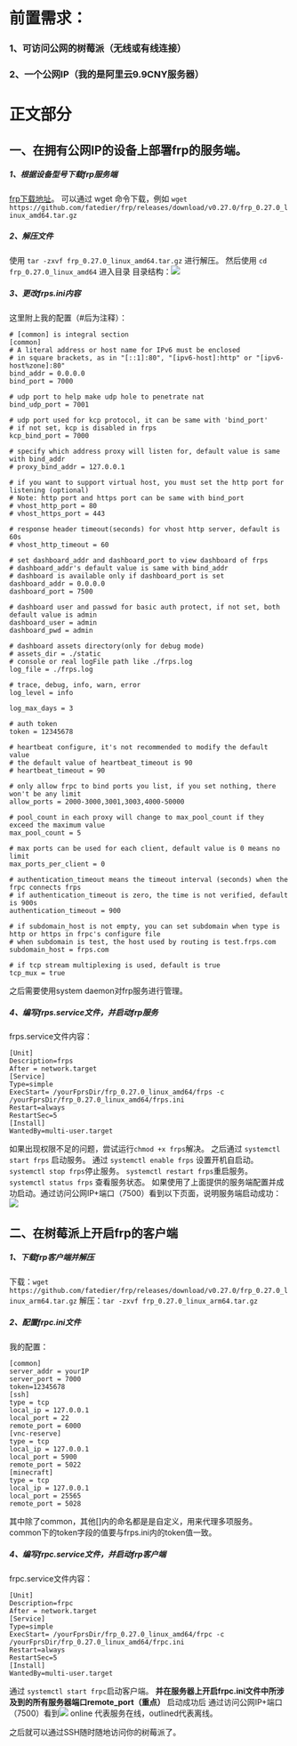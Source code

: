 # 前置需求：
### 1、可访问公网的树莓派（无线或有线连接）
### 2、一个公网IP（我的是阿里云9.9CNY服务器）
# 正文部分
## 一、在拥有公网IP的设备上部署frp的服务端。
##### 1、根据设备型号下载frp服务端
[frp下载地址](https://github.com/fatedier/frp/releases "frp下载地址")。
可以通过 wget 命令下载，例如
`wget https://github.com/fatedier/frp/releases/download/v0.27.0/frp_0.27.0_linux_amd64.tar.gz`
##### 2、解压文件
使用 `tar -zxvf frp_0.27.0_linux_amd64.tar.gz` 进行解压。
然后使用 `cd frp_0.27.0_linux_amd64` 进入目录
目录结构：![](http://47.75.179.208:8000/wp-content/uploads/2019/05/ac8d3cc21ea832273bd452016682c462.png)
##### 3、更改frps.ini内容
这里附上我的配置（#后为注释）：
```shell
# [common] is integral section
[common]
# A literal address or host name for IPv6 must be enclosed
# in square brackets, as in "[::1]:80", "[ipv6-host]:http" or "[ipv6-host%zone]:80"
bind_addr = 0.0.0.0
bind_port = 7000

# udp port to help make udp hole to penetrate nat
bind_udp_port = 7001

# udp port used for kcp protocol, it can be same with 'bind_port'
# if not set, kcp is disabled in frps
kcp_bind_port = 7000

# specify which address proxy will listen for, default value is same with bind_addr
# proxy_bind_addr = 127.0.0.1

# if you want to support virtual host, you must set the http port for listening (optional)
# Note: http port and https port can be same with bind_port
# vhost_http_port = 80
# vhost_https_port = 443

# response header timeout(seconds) for vhost http server, default is 60s
# vhost_http_timeout = 60

# set dashboard_addr and dashboard_port to view dashboard of frps
# dashboard_addr's default value is same with bind_addr
# dashboard is available only if dashboard_port is set
dashboard_addr = 0.0.0.0
dashboard_port = 7500

# dashboard user and passwd for basic auth protect, if not set, both default value is admin
dashboard_user = admin
dashboard_pwd = admin

# dashboard assets directory(only for debug mode)
# assets_dir = ./static
# console or real logFile path like ./frps.log
log_file = ./frps.log

# trace, debug, info, warn, error
log_level = info

log_max_days = 3

# auth token
token = 12345678

# heartbeat configure, it's not recommended to modify the default value
# the default value of heartbeat_timeout is 90
# heartbeat_timeout = 90

# only allow frpc to bind ports you list, if you set nothing, there won't be any limit
allow_ports = 2000-3000,3001,3003,4000-50000

# pool_count in each proxy will change to max_pool_count if they exceed the maximum value
max_pool_count = 5

# max ports can be used for each client, default value is 0 means no limit
max_ports_per_client = 0

# authentication_timeout means the timeout interval (seconds) when the frpc connects frps
# if authentication_timeout is zero, the time is not verified, default is 900s
authentication_timeout = 900

# if subdomain_host is not empty, you can set subdomain when type is http or https in frpc's configure file
# when subdomain is test, the host used by routing is test.frps.com
subdomain_host = frps.com

# if tcp stream multiplexing is used, default is true
tcp_mux = true

```
之后需要使用system daemon对frp服务进行管理。
##### 4、编写frps.service文件，并启动frp服务
frps.service文件内容：
```shell
[Unit]
Description=frps
After = network.target
[Service]
Type=simple
ExecStart= /yourFprsDir/frp_0.27.0_linux_amd64/frps -c /yourFprsDir/frp_0.27.0_linux_amd64/frps.ini
Restart=always
RestartSec=5
[Install]
WantedBy=multi-user.target
```
如果出现权限不足的问题，尝试运行`chmod +x frps`解决。
之后通过 `systemctl start frps` 启动服务。
通过 `systemctl enable frps` 设置开机自启动。
`systemctl stop frps`停止服务。
`systemctl restart frps`重启服务。
`systemctl status frps` 查看服务状态。
如果使用了上面提供的服务端配置并成功启动。通过访问公网IP+端口（7500）看到以下页面，说明服务端启动成功：
![](http://47.75.179.208:8000/wp-content/uploads/2019/05/2dbf42c4d27b045426366b0023746ebd.png)
## 二、在树莓派上开启frp的客户端
##### 1、下载frp客户端并解压
下载：`wget https://github.com/fatedier/frp/releases/download/v0.27.0/frp_0.27.0_linux_arm64.tar.gz`
解压：`tar -zxvf frp_0.27.0_linux_arm64.tar.gz`
##### 2、配置frpc.ini文件
我的配置：
```shell
[common]
server_addr = yourIP
server_port = 7000
token=12345678
[ssh]
type = tcp
local_ip = 127.0.0.1
local_port = 22
remote_port = 6000
[vnc-reserve]
type = tcp
local_ip = 127.0.0.1
local_port = 5900
remote_port = 5022
[minecraft]
type = tcp
local_ip = 127.0.0.1
local_port = 25565
remote_port = 5028
```
其中除了common，其他\[]内的命名都是是自定义，用来代理多项服务。
common下的token字段的值要与frps.ini内的token值一致。
##### 4、编写frpc.service文件，并启动frp客户端
frpc.service文件内容：
```shell
[Unit]
Description=frpc
After = network.target
[Service]
Type=simple
ExecStart= /yourFprsDir/frp_0.27.0_linux_amd64/frpc -c /yourFprsDir/frp_0.27.0_linux_amd64/frpc.ini
Restart=always
RestartSec=5
[Install]
WantedBy=multi-user.target
```
通过 `systemctl start frpc`启动客户端。
**并在服务器上开启frpc.ini文件中所涉及到的所有服务器端口remote_port（重点）**
启动成功后 通过访问公网IP+端口（7500）看到![](http://47.75.179.208:8000/wp-content/uploads/2019/05/ca335a2688e2020b4512a81de032c5eb.png)
online 代表服务在线，outlined代表离线。

之后就可以通过SSH随时随地访问你的树莓派了。

